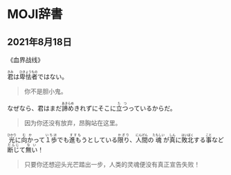 # MOJI辞書

## 2021年8月18日

《血界战线》

<ruby>君<rt>きみ</rt></ruby>は<ruby>卑怯<rt>ひきょう</rt></ruby><ruby>者<rt>もの</rt></ruby>ではない。
> 你不是胆小鬼。

なぜなら、君はまだ<ruby>諦め<rt>あきらめ</rt></ruby>きれずにそこに<ruby>立つ<rt>たつ</rt></ruby>っているからだ。
> 因为你还没有放弃，昂胸站在这里。

<ruby>光<rt>ひかり</rt></ruby>に<ruby>向か<rt>むか</rt></ruby>って<ruby>１歩<rt>いちほ</rt></ruby>でも<ruby>進も<rt>すすも</rt></ruby>うとしている<ruby>限り<rt>かぎり</rt></ruby>、<ruby>人間<rt>にんげん</rt></ruby>の<ruby>魂<rt>たもしい</rt></ruby>が<ruby>真<rt>しん</rt></ruby>に<ruby>敗北<rt>はいぼく</rt></ruby>する<ruby>事<rt>こと</rt></ruby>など<ruby>断じ<rt>だんじ</rt></ruby>て<ruby>無い<rt>ない</rt></ruby>！
> 只要你还想迎头光芒踏出一步，人类的灵魂便没有真正宣告失败！